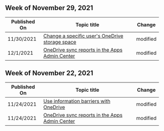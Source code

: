 <!-- This file is generated automatically each week. Changes made to this file will be overwritten.-->



## Week of November 29, 2021


| Published On |Topic title | Change |
|------|------------|--------|
| 11/30/2021 | [Change a specific user's OneDrive storage space](/OneDrive/change-user-storage) | modified |
| 12/1/2021 | [OneDrive sync reports in the Apps Admin Center](/OneDrive/sync-health) | modified |


## Week of November 22, 2021


| Published On |Topic title | Change |
|------|------------|--------|
| 11/24/2021 | [Use information barriers with OneDrive](/OneDrive/information-barriers) | modified |
| 11/24/2021 | [OneDrive sync reports in the Apps Admin Center](/OneDrive/sync-health) | modified |
